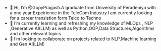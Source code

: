 - 👋 Hi, I’m @GopyPragash.A graduate from University of Peradeniya with a one year Expeirience in the TeleCom Industry.I am currently looking for a career transistion form Telco to Techno
- 🌱 I’m currently learning and refreshing my knowledge of MLOps , NLP ,Generative AI(LLM) as well as Python,OOP,Data Structures,Algorithms and other relevant topics
- 💞️ I’m looking to collaborate on projects related to NLP,Machine learning and Gen AI(LLM)


<!---
GopyPragash/GopyPragash is a ✨ special ✨ repository because its `README.md` (this file) appears on your GitHub profile.
You can click the Preview link to take a look at your changes.
--->
